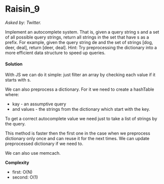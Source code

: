 # Raisin_9

*Asked by: Twitter.*

Implement an autocomplete system. That is, given a query string s and a set of all possible query strings, return all strings in the set that have s as a prefix.
For example, given the query string de and the set of strings [dog, deer, deal], return [deer, deal].
Hint: Try preprocessing the dictionary into a more efficient data structure to speed up queries.

#### Solution

With JS we can do it simple: just filter an array by checking each value if it starts with s.

We can also preprocess a dictionary. For it we need to create a hashTable where:
* kay - an assumptive query 
* and values - the strings from the dictionary which start with the key.

To get a correct autocomplete value we need just to take a list of strings by the query.

This method is faster then the first one in the case when we preprocess dictionary only once and can reuse it for the next times. We can update preprocessed dictionary if we need to.

We can also use memcach.

**Сomplexity** 

* first: O(N)
* second: O(1)